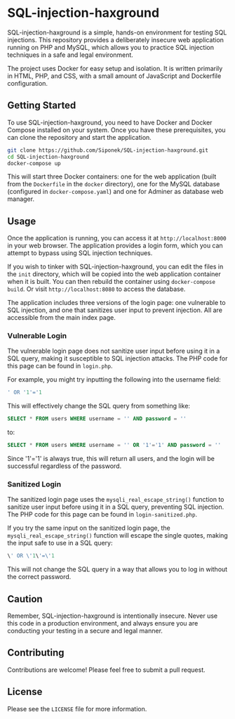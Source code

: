 # SQL-injection-haxground

SQL-injection-haxground is a simple, hands-on environment for testing SQL injections. This repository provides a deliberately insecure web application running on PHP and MySQL, which allows you to practice SQL injection techniques in a safe and legal environment.

The project uses Docker for easy setup and isolation. It is written primarily in HTML, PHP, and CSS, with a small amount of JavaScript and Dockerfile configuration.

## Getting Started

To use SQL-injection-haxground, you need to have Docker and Docker Compose installed on your system. Once you have these prerequisites, you can clone the repository and start the application.

```bash
git clone https://github.com/Siponek/SQL-injection-haxground.git
cd SQL-injection-haxground
docker-compose up
```

This will start three Docker containers: one for the web application (built from the `Dockerfile` in the `docker` directory), one for the MySQL database (configured in `docker-compose.yaml`) and one for Adminer as database web manager.

## Usage

Once the application is running, you can access it at `http://localhost:8000` in your web browser. The application provides a login form, which you can attempt to bypass using SQL injection techniques.

If you wish to tinker with SQL-injection-haxground, you can edit the files in the `init` directory, which will be copied into the web application container when it is built. You can then rebuild the container using `docker-compose build`. Or visit `http://localhost:8080` to access the database.

The application includes three versions of the login page: one vulnerable to SQL injection, and one that sanitizes user input to prevent injection. All are accessible from the main index page.

### Vulnerable Login

The vulnerable login page does not sanitize user input before using it in a SQL query, making it susceptible to SQL injection attacks. The PHP code for this page can be found in `login.php`.

For example, you might try inputting the following into the username field:

```sql
' OR '1'='1
```

This will effectively change the SQL query from something like:

```sql
SELECT * FROM users WHERE username = '' AND password = ''
```

to:

```sql
SELECT * FROM users WHERE username = '' OR '1'='1' AND password = ''
```

Since '1'='1' is always true, this will return all users, and the login will be successful regardless of the password.

### Sanitized Login

The sanitized login page uses the `mysqli_real_escape_string()` function to sanitize user input before using it in a SQL query, preventing SQL injection. The PHP code for this page can be found in `login-sanitized.php`.

If you try the same input on the sanitized login page, the `mysqli_real_escape_string()` function will escape the single quotes, making the input safe to use in a SQL query:

```sql
\' OR \'1\'=\'1
```

This will not change the SQL query in a way that allows you to log in without the correct password.

## Caution

Remember, SQL-injection-haxground is intentionally insecure. Never use this code in a production environment, and always ensure you are conducting your testing in a secure and legal manner.

## Contributing

Contributions are welcome! Please feel free to submit a pull request.

## License

Please see the `LICENSE` file for more information.
